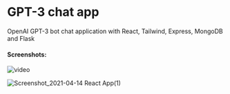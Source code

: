 # GPT-3 chat app

OpenAI GPT-3 bot chat application with React, Tailwind, Express, MongoDB and Flask

#### Screenshots: 
![video](https://user-images.githubusercontent.com/48069158/114811747-faa63900-9dae-11eb-8eed-285e9810ea22.gif)

![Screenshot_2021-04-14 React App(1)](https://user-images.githubusercontent.com/48069158/114765305-4d5b0300-9d65-11eb-93d5-18b7675b2451.png)
